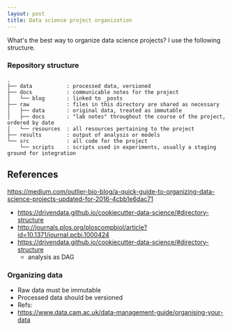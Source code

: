 ```yaml
---
layout: post
title: Data science project organization
---
```

What's the best way to organize data science projects?  I use the following structure.  


### Repository structure
```
.
├── data           : processed data, versioned
├── docs           : communicable notes for the project
│   └── blog       : linked to _posts
├── raw            : files in this directory are shared as necessary
│   ├── data       : original data, treated as immutable
│   ├── docs       : "lab notes" throughout the course of the project, ordered by date
│   └── resources  : all resources pertaining to the project
├── results        : output of analysis or models
└── src            : all code for the project
    └── scripts    : scripts used in experiments, usually a staging ground for integration
```

## References

 <https://medium.com/outlier-bio-blog/a-quick-guide-to-organizing-data-science-projects-updated-for-2016-4cbb1e6dac71>
- <https://drivendata.github.io/cookiecutter-data-science/#directory-structure>  
- <http://journals.plos.org/ploscompbiol/article?id=10.1371/journal.pcbi.1000424>
- <https://drivendata.github.io/cookiecutter-data-science/#directory-structure>  
  - analysis as DAG

### Organizing data
- Raw data must be immutable
- Processed data should be versioned  
- Refs:
 - <https://www.data.cam.ac.uk/data-management-guide/organising-your-data>  
